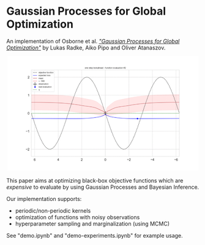 # Gaussian Processes for Global Optimization

An implementation of Osborne et al. [_"Gaussian Processes for Global Optimization"_](http://www.robots.ox.ac.uk/~mosb/public/pdf/115/Osborne%20et%20al.%20-%202009%20-%20Gaussian%20processes%20for%20global%20optimization.pdf) by Lukas Radke, Aiko Pipo and Oliver Atanaszov.

<p align="center">
  <img width="500" height="300" src="gpgo.gif">
</p>

This paper aims at optimizing black-box objective functions which are _expensive_ to evaluate by using Gaussian Processes and Bayesian Inference.

Our implementation supports:

* periodic/non-periodic kernels
* optimization of functions with noisy observations
* hyperparameter sampling and marginalization (using MCMC)
  
See "demo.ipynb" and "demo-experiments.ipynb" for example usage.
